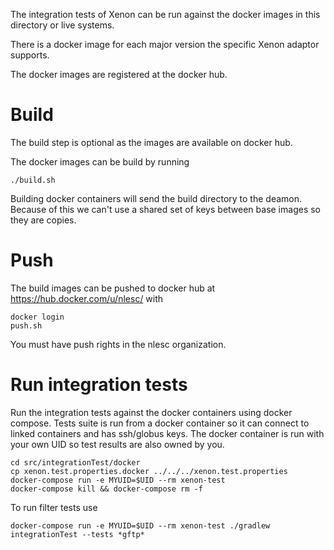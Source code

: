 The integration tests of Xenon can be run against the docker images in this directory or live systems.

There is a docker image for each major version the specific Xenon adaptor supports.

The docker images are registered at the docker hub.

# Build

The build step is optional as the images are available on docker hub.

The docker images can be build by running

```
./build.sh
```

Building docker containers will send the build directory to the deamon.
Because of this we can't use a shared set of keys between base images so they are copies.

# Push

The build images can be pushed to docker hub at https://hub.docker.com/u/nlesc/ with
```
docker login
push.sh
```

You must have push rights in the nlesc organization.

# Run integration tests

Run the integration tests against the docker containers using docker compose.
Tests suite is run from a docker container so it can connect to linked containers and has ssh/globus keys.
The docker container is run with your own UID so test results are also owned by you.

```
cd src/integrationTest/docker
cp xenon.test.properties.docker ../../../xenon.test.properties
docker-compose run -e MYUID=$UID --rm xenon-test
docker-compose kill && docker-compose rm -f
```

To run filter tests use
```
docker-compose run -e MYUID=$UID --rm xenon-test ./gradlew integrationTest --tests *gftp*
```
